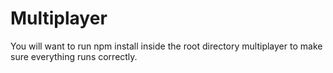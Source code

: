 # Multiplayer
You will want to run npm install inside the root directory multiplayer to make sure everything runs correctly.